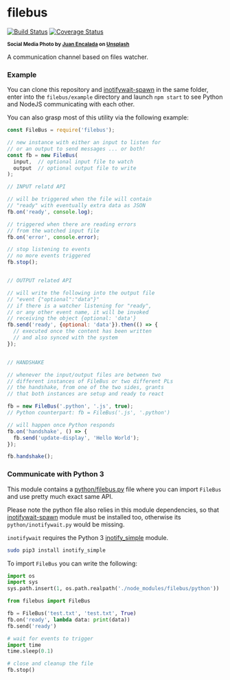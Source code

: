 # filebus

[![Build Status](https://travis-ci.com/WebReflection/filebus.svg?branch=master)](https://travis-ci.com/WebReflection/filebus) [![Coverage Status](https://coveralls.io/repos/github/WebReflection/filebus/badge.svg?branch=master)](https://coveralls.io/github/WebReflection/filebus?branch=master)

<sup>**Social Media Photo by [Juan Encalada](https://unsplash.com/@juanencalada) on [Unsplash](https://unsplash.com/)**</sup>


A communication channel based on files watcher.


### Example

You can clone this repository and [inotifywait-spawn](https://github.com/WebReflection/inotifywait-spawn) in the same folder, enter into the `filebus/example` directory and launch `npm start` to see Python and NodeJS communicating with each other.

You can also grasp most of this utility via the following example:

```js
const FileBus = require('filebus');

// new instance with either an input to listen for
// or an output to send messages ... or both!
const fb = new FileBus(
  input,  // optional input file to watch
  output  // optional output file to write
);

// INPUT relatd API

// will be triggered when the file will contain
// "ready" with eventually extra data as JSON
fb.on('ready', console.log);

// triggered when there are reading errors
// from the watched input file
fb.on('error', console.error);

// stop listening to events
// no more events triggered
fb.stop();


// OUTPUT related API

// will write the following into the output file
// "event {"optional":"data"}"
// if there is a watcher listening for "ready",
// or any other event name, it will be invoked
// receiving the object {optional: 'data'}
fb.send('ready', {optional: 'data'}).then(() => {
  // executed once the content has been written
  // and also synced with the system
});


// HANDSHAKE

// whenever the input/output files are between two
// different instances of FileBus or two different PLs
// the handshake, from one of the two sides, grants
// that both instances are setup and ready to react

fb = new FileBus('.python', '.js', true);
// Python counterpart: fb = FileBus('.js', '.python')

// will happen once Python responds
fb.on('handshake', () => {
  fb.send('update-display', 'Hello World');
});

fb.handshake();
```


### Communicate with Python 3

This module contains a [python/filebus.py](./python/filebus.py) file where you can import `FileBus` and use pretty much exact same API.

Please note the python file also relies in this module dependencies, so that [inotifywait-spawn](https://github.com/WebReflection/inotifywait-spawn#readme) module must be installed too, otherwise its `python/inotifywait.py` would be missing.

`inotifywait` requires the Python 3 [inotify_simple](https://pypi.org/project/inotify_simple/) module.

```sh
sudo pip3 install inotify_simple
```

To import `FileBus` you can write the following:

```python
import os
import sys
sys.path.insert(1, os.path.realpath('./node_modules/filebus/python'))

from filebus import FileBus

fb = FileBus('test.txt', 'test.txt', True)
fb.on('ready', lambda data: print(data))
fb.send('ready')

# wait for events to trigger
import time
time.sleep(0.1)

# close and cleanup the file
fb.stop()
```
